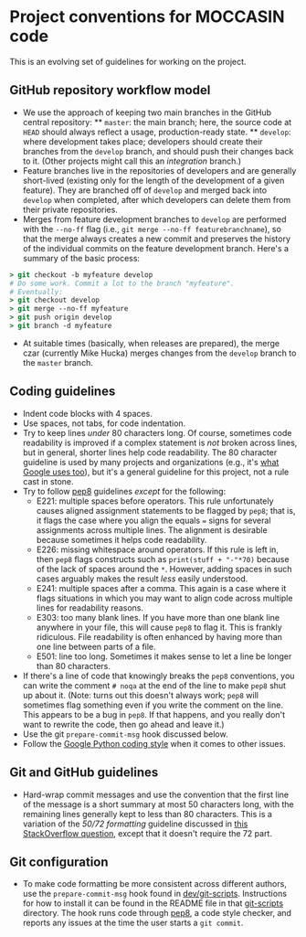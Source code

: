 Project conventions for MOCCASIN code
=====================================

This is an evolving set of guidelines for working on the project.

GitHub repository workflow model
--------------------------------

* We use the approach of keeping two main branches in the GitHub central repository:
** `master`: the main branch; here, the source code at `HEAD` should always reflect a usage, production-ready state. 
** `develop`: where development takes place; developers should create their branches from the `develop` branch, and should push their changes back to it.  (Other projects might call this an _integration_ branch.)
* Feature branches live in the repositories of developers and are generally short-lived (existing only for the length of the development of a given feature).  They are branched off of `develop` and merged back into `develop` when completed, after which developers can delete them from their private repositories.
* Merges from feature development branches to `develop` are performed with the `--no-ff` flag (i.e., `git merge --no-ff featurebranchname`), so that the merge always creates a new commit and preserves the history of the individual commits on the feature development branch.  Here's a summary of the basic process:
```csh
> git checkout -b myfeature develop
# Do some work. Commit a lot to the branch "myfeature".
# Eventually:
> git checkout develop
> git merge --no-ff myfeature
> git push origin develop
> git branch -d myfeature
```
* At suitable times (basically, when releases are prepared), the merge czar (currently Mike Hucka) merges changes from the `develop` branch to the `master` branch.


Coding guidelines
-----------------

* Indent code blocks with 4 spaces.
* Use spaces, not tabs, for code indentation.
* Try to keep lines _under_ 80 characters long.  Of course, sometimes code readability is improved if a complex statement is _not_ broken across lines, but in general, shorter lines help code readability.  The 80 character guideline is used by many projects and organizations (e.g., it's [what Google uses too](https://google-styleguide.googlecode.com/svn/trunk/pyguide.html)), but it's a general guideline for this project, not a rule cast in stone.
* Try to follow [pep8](http://pep8.readthedocs.org) guidelines *except* for the following:
    - E221: multiple spaces before operators.  This rule unfortunately causes aligned assignment statements to be flagged by `pep8`; that is, it flags the case where you align the equals `=` signs for several assignments across multiple lines.  The alignment is desirable because sometimes it helps code readability.
    - E226: missing whitespace around operators.  If this rule is left in, then `pep8` flags constructs such as `print(stuff + "-"*70)` because of the lack of spaces around the `*`.  However, adding spaces in such cases arguably makes the result _less_ easily understood.
    - E241: multiple spaces after a comma.  This again is a case where it flags situations in which you may want to align code across multiple lines for readability reasons.
    - E303: too many blank lines.  If you have more than one blank line anywhere in your file, this will cause `pep8` to flag it.  This is frankly ridiculous.  File readability is often enhanced by having more than one line between parts of a file.
    - E501: line too long.  Sometimes it makes sense to let a line be longer than 80 characters.
* If there's a line of code that knowingly breaks the `pep8` conventions, you can write the comment `# noqa` at the end of the line to make `pep8` shut up about it.  (Note: turns out this doesn't always work; `pep8` will sometimes flag something even if you write the comment on the line.  This appears to be a bug in `pep8`.  If that happens, and you really don't want to rewrite the code, then go ahead and leave it.)
* Use the git `prepare-commit-msg` hook discussed below.
* Follow the [Google Python coding style](https://google-styleguide.googlecode.com/svn/trunk/pyguide.html) when it comes to other issues.


Git and GitHub guidelines
-------------------------

* Hard-wrap commit messages and use the convention that the first line of the message is a short summary at most 50 characters long, with the remaining lines generally kept to less than 80 characters.  This is a variation of the _50/72 formatting_ guideline discussed in [this StackOverflow question](http://stackoverflow.com/questions/2290016/git-commit-messages-50-72-formatting), except that it doesn't require the 72 part.


Git configuration
-----------------

* To make code formatting be more consistent across different authors, use the `prepare-commit-msg` hook found in [dev/git-scripts](../dev/git-scripts).  Instructions for how to install it can be found in the README file in that [git-scripts](../dev/git-scripts)  directory.  The hook runs code through [pep8](http://pep8.readthedocs.org), a code style checker, and reports any issues at the time the user starts a `git commit`.
